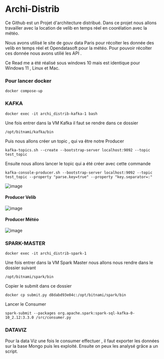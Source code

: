 # Archi-Distrib

Ce Github est un Projet d'architecture distribué. Dans ce projet nous allons travailler avec la location de velib en temps réel en coorélation avec la météo.

Nous avons utilisé le site de gouv data Paris pour récolter les donnée des velib en temps réel et Opendatasoft pour la météo. Pour pouvoir récolter ces donnée nous avons utilié les API .

Ce Read me a été réalisé sous windows 10 mais est identique pour Windows 11 , Linux et Mac.


### Pour lancer docker 

```
docker compose-up 
```

### KAFKA

```
docker exec -it archi_distrib-kafka-1 bash
```


Une fois entrer dans la VM Kafka il faut se rendre dans ce dossier

````
/opt/bitnami/kafka/bin
````


Puis nous allons créer un topic , qui va être notre Producer

````
kafka-topics.sh --create --bootstrap-server localhost:9092 --topic test_topic
````

Ensuite nous allons lancer le topic qui a été créer avec cette commande 

````
kafka-console-producer.sh --bootstrap-server localhost:9092 --topic test_topic --property "parse.key=true" --property "key.separator=:"
````
![image](https://user-images.githubusercontent.com/118398845/230250807-2e1401a5-1837-4a8f-a85d-c591173babb8.png)


#### Producer Velib

![image](https://user-images.githubusercontent.com/118398845/230250350-cf4f870c-9393-445a-804f-b956169d2678.png)

#### Producer Météo
![image](https://user-images.githubusercontent.com/118398845/230251231-0b47fd66-98b0-4567-a889-694d716c6357.png)



### SPARK-MASTER

````
docker exec -it archi_distrib-spark-1
````

Une fois entrer dans la VM Spark Master nous allons nous rendre dans le dossier suivant 

````
/opt/bitnami/spark/bin
````

Copier le submit dans ce dossier 

````
docker cp submit.py d8dabd93e04c:/opt/bitnami/spark/bin
````

Lancer le Consumer

````
spark-submit --packages org.apache.spark:spark-sql-kafka-0-10_2.12:3.3.0 /src/consumer.py
````
###  DATAVIZ

Pour la data Viz une fois le consumer effectuer , il faut exporter les données sur la base Mongo puis les exploité. Ensuite on peux les analysé grâce a un script. 





